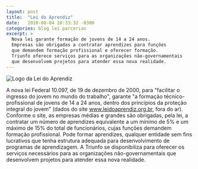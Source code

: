 ```yaml
---
layout: post
title:  "Lei do Aprendiz"
date:   2010-08-04 10:33:32 -0300
categories: blog lei parcerias
excerpt: >
  Nova lei garante formação de jovens de 14 a 24 anos.
  Empresas são obrigadas a contratar aprendizes para funções
  que demandem formação profissional e oferecer formação.
  Triunfo oferece serviços para as organizações não-governamentais
  que desenvolvem projetos para atender essa nova realidade.
---
```


![Logo da Lei do Aprendiz]({{site.baseurl}}/imagens/Lei_do_Aprendiz-logo.gif)

A nova lei Federal 10.097, de 19 de dezembro de 2000, para "facilitar o ingresso do jovem no mundo do trabalho", garante "a formação técnico-profissional de jovens de 14 a 24 anos, dentro dos princípios da proteção integral do jovem" (dados do site www.leidoaprendiz.org.br, fora do ar). Conforme o site, as empresas médias e grandes são obrigadas, pela lei, a contratar um número de aprendizes equivalente a um mínimo de 5% e um máximo de 15% do total de funcionários, cujas funções demandem formação profissional. Pode formar aprendizes, qualquer entidade sem fins lucrativos que tenha estrutura adequada para desenvolvimento de programas de aprendizagem. A Triunfo se disponibiliza para oferecer os serviços necessários para as organizações não-governamentais que desenvolvem projetos para atender essa nova realidade.
